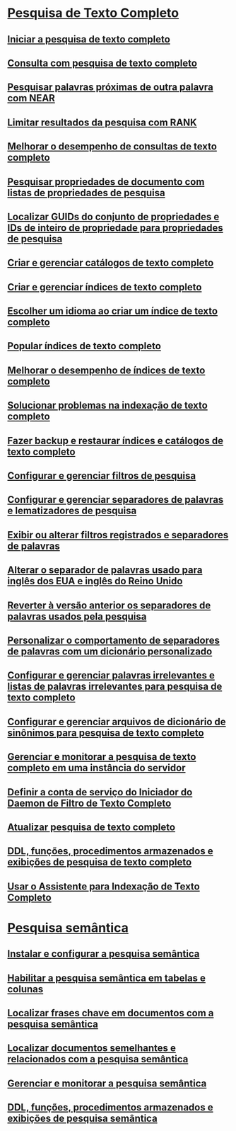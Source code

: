 # [Pesquisa de Texto Completo](full-text-search.md)
## [Iniciar a pesquisa de texto completo](get-started-with-full-text-search.md)
## [Consulta com pesquisa de texto completo](query-with-full-text-search.md)
## [Pesquisar palavras próximas de outra palavra com NEAR](search-for-words-close-to-another-word-with-near.md)
## [Limitar resultados da pesquisa com RANK](limit-search-results-with-rank.md)
## [Melhorar o desempenho de consultas de texto completo](improve-the-performance-of-full-text-queries.md)
## [Pesquisar propriedades de documento com listas de propriedades de pesquisa](search-document-properties-with-search-property-lists.md)
## [Localizar GUIDs do conjunto de propriedades e IDs de inteiro de propriedade para propriedades de pesquisa](find-property-set-guids-and-property-integer-ids-for-search-properties.md)
## [Criar e gerenciar catálogos de texto completo](create-and-manage-full-text-catalogs.md)
## [Criar e gerenciar índices de texto completo](create-and-manage-full-text-indexes.md)
## [Escolher um idioma ao criar um índice de texto completo](choose-a-language-when-creating-a-full-text-index.md)
## [Popular índices de texto completo](populate-full-text-indexes.md)
## [Melhorar o desempenho de índices de texto completo](improve-the-performance-of-full-text-indexes.md)
## [Solucionar problemas na indexação de texto completo](troubleshoot-full-text-indexing.md)
## [Fazer backup e restaurar índices e catálogos de texto completo](back-up-and-restore-full-text-catalogs-and-indexes.md)
## [Configurar e gerenciar filtros de pesquisa](configure-and-manage-filters-for-search.md)
## [Configurar e gerenciar separadores de palavras e lematizadores de pesquisa](configure-and-manage-word-breakers-and-stemmers-for-search.md)
## [Exibir ou alterar filtros registrados e separadores de palavras](view-or-change-registered-filters-and-word-breakers.md)
## [Alterar o separador de palavras usado para inglês dos EUA e inglês do Reino Unido](change-the-word-breaker-used-for-us-english-and-uk-english.md)
## [Reverter à versão anterior os separadores de palavras usados pela pesquisa](revert-the-word-breakers-used-by-search-to-the-previous-version.md)
## [Personalizar o comportamento de separadores de palavras com um dicionário personalizado](customize-the-behavior-of-word-breakers-with-a-custom-dictionary.md)
## [Configurar e gerenciar palavras irrelevantes e listas de palavras irrelevantes para pesquisa de texto completo](configure-and-manage-stopwords-and-stoplists-for-full-text-search.md)
## [Configurar e gerenciar arquivos de dicionário de sinônimos para pesquisa de texto completo](configure-and-manage-thesaurus-files-for-full-text-search.md)
## [Gerenciar e monitorar a pesquisa de texto completo em uma instância do servidor](manage-and-monitor-full-text-search-for-a-server-instance.md)
## [Definir a conta de serviço do Iniciador do Daemon de Filtro de Texto Completo](set-the-service-account-for-the-full-text-filter-daemon-launcher.md)
## [Atualizar pesquisa de texto completo](upgrade-full-text-search.md)
## [DDL, funções, procedimentos armazenados e exibições de pesquisa de texto completo](full-text-search-ddl-functions-stored-procedures-and-views.md)
## [Usar o Assistente para Indexação de Texto Completo](use-the-full-text-indexing-wizard.md)
# [Pesquisa semântica](semantic-search-sql-server.md)
## [Instalar e configurar a pesquisa semântica](install-and-configure-semantic-search.md)
## [Habilitar a pesquisa semântica em tabelas e colunas](enable-semantic-search-on-tables-and-columns.md)
## [Localizar frases chave em documentos com a pesquisa semântica](find-key-phrases-in-documents-with-semantic-search.md)
## [Localizar documentos semelhantes e relacionados com a pesquisa semântica](find-similar-and-related-documents-with-semantic-search.md)
## [Gerenciar e monitorar a pesquisa semântica](manage-and-monitor-semantic-search.md)
## [DDL, funções, procedimentos armazenados e exibições de pesquisa semântica](semantic-search-ddl-functions-stored-procedures-and-views.md)
